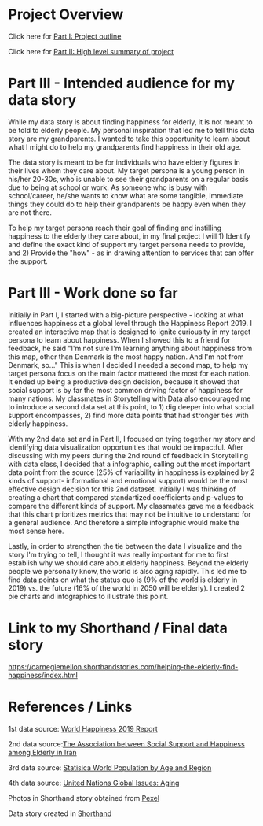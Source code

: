 # Project Overview

Click here for [Part I: Project outline](https://eileenowang.github.io/final_project_eileenwang/)

Click here for [Part II: High level summary of project](https://eileenowang.github.io/final_project_part_ii/)

# Part III - Intended audience for my data story
While my data story is about finding happiness for elderly, it is not meant to be told to elderly people. My personal inspiration that led me to tell this data story are my grandparents. I wanted to take this opportunity to learn about what I might do to help my grandparents find happiness in their old age. 

The data story is meant to be for individuals who have elderly figures in their lives whom they care about. My target persona is a young person in his/her 20-30s, who is unable to see their grandparents on a regular basis due to being at school or work. As someone who is busy with school/career, he/she wants to know what are some tangible, immediate things they could do to help their grandparents be happy even when they are not there. 

To help my target persona reach their goal of finding and instilling happiness to the elderly they care about, in my final project I will 1) Identify and define the exact kind of support my target persona needs to provide, and 2) Provide the "how" - as in drawing attention to services that can offer the support. 

# Part III - Work done so far 

Initially in Part I, I started with a big-picture perspective - looking at what influences happiness at a global level through the Happiness Report 2019. I created an interactive map that is designed to ignite curiousity in my target persona to learn about happiness. When I showed this to a friend for feedback, he said "I'm not sure I'm learning anything about happiness from this map, other than Denmark is the most happy nation. And I'm not from Denmark, so..." This is when I decided I needed a second map, to help my target persona focus on the main factor mattered the most for each nation. It ended up being a productive design decision, because it showed that social support is by far the most common driving factor of happiness for many nations. My classmates in Storytelling with Data also encouraged me to introduce a second data set at this point, to 1) dig deeper into what social support encompasses, 2) find more data points that had stronger ties with elderly happiness. 

With my 2nd data set and in Part II, I focused on tying together my story and identifying data visualization opportunities that would be impactful. After discussing with my peers during the 2nd round of feedback in Storytelling with data class, I decided that a infographic, calling out the most important data point from the source (25% of variability in happiness is explained by 2 kinds of support- informational and emotional support) would be the most effective design decision for this 2nd dataset. Initially I was thinking of creating a chart that compared standartized coefficients and p-values to compare the different kinds of support. My classmates gave me a feedback that this chart prioritizes metrics that may not be intuitive to understand for a general audience. And therefore a simple infographic would make the most sense here. 

Lastly, in order to strengthen the tie between the data I visualize and the story I'm trying to tell, I thought it was really important for me to first establish why we should care about elderly happiness. Beyond the elderly people we personally know, the world is also aging rapidly. This led me to find data points on what the status quo is (9% of the world is elderly in 2019) vs. the future (16% of the world in 2050 will be elderly). I created 2 pie charts and infographics to illustrate this point. 

# Link to my Shorthand / Final data story

https://carnegiemellon.shorthandstories.com/helping-the-elderly-find-happiness/index.html

# References / Links
1st data source: [World Happiness 2019 Report](https://www.kaggle.com/unsdsn/world-happiness#2019.csv)

2nd data source:[The Association between Social Support and Happiness among Elderly in Iran](https://www.ncbi.nlm.nih.gov/pmc/articles/PMC6056407/)

3rd data source: [Statisica World Population by Age and Region](https://www.statista.com/statistics/265759/world-population-by-age-and-region/)

4th data source: [United Nations Global Issues: Aging](https://www.un.org/en/sections/issues-depth/ageing/)

Photos in Shorthand story obtained from [Pexel](https://www.pexels.com/)

Data story created in [Shorthand](https://shorthand.com/)
